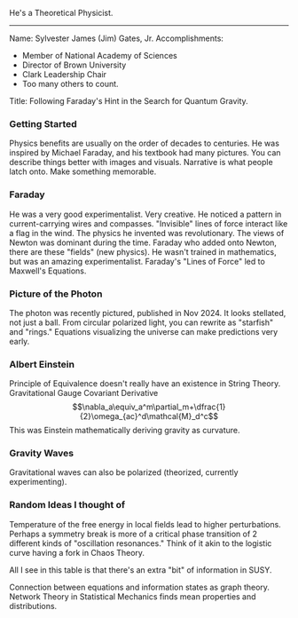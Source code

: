 He's a Theoretical Physicist.

---
Name: Sylvester James (Jim) Gates, Jr.
Accomplishments:
 - Member of National Academy of Sciences
 - Director of Brown University
 - Clark Leadership Chair
 - Too many others to count.

Title: Following Faraday's Hint in the Search for Quantum Gravity.
### Getting Started
Physics benefits are usually on the order of decades to centuries.
He was inspired by Michael Faraday, and his textbook had many pictures.
You can describe things better with images and visuals.
Narrative is what people latch onto. Make something memorable.

### Faraday
He was a very good experimentalist. Very creative.
He noticed a pattern in current-carrying wires and compasses.
"Invisible" lines of force interact like a flag in the wind.
The physics he invented was revolutionary.
The views of Newton was dominant during the time.
Faraday who added onto Newton, there are these "fields" (new physics).
He wasn't trained in mathematics, but was an amazing experimentalist.
Faraday's "Lines of Force" led to Maxwell's Equations.

### Picture of the Photon
The photon was recently pictured, published in Nov 2024.
It looks stellated, not just a ball.
From circular polarized light, you can rewrite as "starfish" and "rings."
Equations visualizing the universe can make predictions very early.

### Albert Einstein
Principle of Equivalence doesn't really have an existence in String Theory.
Gravitational Gauge Covariant Derivative
$$\nabla_a\equiv_a^m\partial_m+\dfrac{1}{2}\omega_{ac}^d\mathcal{M}_d^c$$
This was Einstein mathematically deriving gravity as curvature.

### Gravity Waves
Gravitational waves can also be polarized (theorized, currently experimenting).


### Random Ideas I thought of
Temperature of the free energy in local fields lead to higher perturbations.
Perhaps a symmetry break is more of a critical phase transition of 2 different kinds of "oscillation resonances." Think of it akin to the logistic curve having a fork in Chaos Theory.

All I see in this table is that there's an extra "bit" of information in SUSY.

Connection between equations and information states as graph theory.
Network Theory in Statistical Mechanics finds mean properties and distributions.